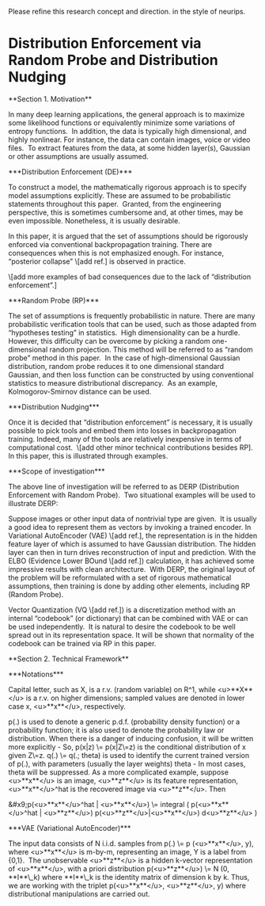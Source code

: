Please refine this research concept and direction. in the style of neurips.&#x20;



# Distribution Enforcement via Random Probe and Distribution Nudging

\*\*Section 1. Motivation\*\*

In many deep learning applications, the general approach is to maximize some likelihood functions or equivalently minimize some variations of entropy functions.  In addition, the data is typically high dimensional, and highly nonlinear. For instance, the data can contain images, voice or video files.  To extract features from the data, at some hidden layer(s), Gaussian or other assumptions are usually assumed.  

\*\*\*Distribution Enforcement (DE)\*\*\*

To construct a model, the mathematically rigorous approach is to specify model assumptions explicitly. These are assumed to be probabilistic statements throughout this paper.  Granted, from the engineering perspective, this is sometimes cumbersome and, at other times, may be even impossible. Nonetheless, it is usually desirable.  

In this paper, it is argued that the set of assumptions should be rigorously enforced via conventional backpropagation training. There are consequences when this is not emphasized enough. For instance, “posterior collapse” \\\[add ref.] is observed in practice.

\\\[add more examples of bad consequences due to the lack of “distribution enforcement”.]

\*\*\*Random Probe (RP)\*\*\*

The set of assumptions is frequently probabilistic in nature. There are many probabilistic verification tools that can be used, such as those adapted from “hypotheses testing” in statistics.  High dimensionality can be a hurdle.  However, this difficulty can be overcome by picking a random one-dimensional random projection. This method will be referred to as “random probe” method in this paper.  In the case of high-dimensional Gaussian distribution, random probe reduces it to one dimensional standard Gaussian, and then loss function can be constructed by using conventional statistics to measure distributional discrepancy.  As an example, Kolmogorov-Smirnov distance can be used.

\*\*\*Distribution Nudging\*\*\*

Once it is decided that “distribution enforcement” is necessary, it is usually possible to pick tools and embed them into losses in backpropagation training. Indeed, many of the tools are relatively inexpensive in terms of computational cost.  \\\[add other minor technical contributions besides RP].  In this paper, this is illustrated through examples.

\*\*\*Scope of investigation\*\*\*

The above line of investigation will be referred to as DERP (Distribution Enforcement with Random Probe).  Two situational examples will be used to illustrate DERP:

Suppose images or other input data of nontrivial type are given.  It is usually a good idea to represent them as vectors by invoking a trained encoder. In Variational AutoEncoder (VAE) \\\[add ref.], the representation is in the hidden feature layer of which is assumed to have Gaussian distribution. The hidden layer can then in turn drives reconstruction of input and prediction. With the ELBO (Evidence Lower BOund \\\[add ref.]) calculation, it has achieved some impressive results with clean architecture.  With DERP, the original layout of the problem will be reformulated with a set of rigorous mathematical assumptions, then training is done by adding other elements, including RP (Random Probe).

Vector Quantization (VQ \\\[add ref.]) is a discretization method with an internal “codebook” (or dictionary) that can be combined with VAE or can be used independently.  It is natural to desire the codebook to be well spread out in its representation space. It will be shown that normality of the codebook can be trained via RP in this paper.

\*\*Section 2. Technical Framework\*\*

\*\*\*Notations\*\*\*

Capital letter, such as X, is a r.v. (random variable) on R^1, while \<u>\*\*X\*\*\</u> is a r.v. on higher dimensions; sampled values are denoted in lower case x, \<u>\*\*x\*\*\</u>, respectively.

p(.) is used to denote a generic p.d.f. (probability density function) or a probability function; it is also used to denote the probability law or distribution. When there is a danger of inducing confusion, it will be written more explicitly - So, p(x|z) \\\= p(x|Z\\\=z) is the conditional distribution of x given Z\\\=z. q(.) \\\= q(.; theta) is used to identify the current trained version of p(.), with parameters (usually the layer weights) theta - In most cases, theta will be suppressed. As a more complicated example, suppose \<u>\*\*x\*\*\</u> is an image, \<u>\*\*z\*\*\</u> is its feature representation, \<u>\*\*x\*\*\</u>^hat is the recovered image via \<u>\*\*z\*\*\</u>. Then 

\&#x9;p(\<u>\*\*x\*\*\</u>^hat | \<u>\*\*x\*\*\</u>) \\\= integral ( p(\<u>\*\*x\*\*\</u>^hat | \<u>\*\*z\*\*\</u>) p(\<u>\*\*z\*\*\</u>|\<u>\*\*x\*\*\</u>) d\<u>\*\*z\*\*\</u> )

\*\*\*VAE (Variational AutoEncoder)\*\*\*

The input data consists of N i.i.d. samples from p(.) \\\= p (\<u>\*\*x\*\*\</u>, y), where \<u>\*\*x\*\*\</u> is m-by-m, representing an image, Y is a label from {0,1}.  The unobservable \<u>\*\*z\*\*\</u> is a hidden k-vector representation of \<u>\*\*x\*\*\</u>, with a priori distribution p(\<u>\*\*z\*\*\</u>) \\\= N (0, \*\*I\*\*\\\_k) where \*\*I\*\*\\\_k is the identity matrix of dimension k by k. Thus, we are working with the triplet p(\<u>\*\*x\*\*\</u>, \<u>\*\*z\*\*\</u>, y) where distributional manipulations are carried out.